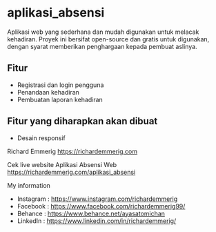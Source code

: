 # aplikasi_absensi

Aplikasi web yang sederhana dan mudah digunakan untuk melacak kehadiran. Proyek ini bersifat open-source dan gratis untuk digunakan, dengan syarat memberikan penghargaan kepada pembuat aslinya.

## Fitur
- Registrasi dan login pengguna
- Penandaan kehadiran
- Pembuatan laporan kehadiran

## Fitur yang diharapkan akan dibuat
- Desain responsif

Richard Emmerig
https://richardemmerig.com

Cek live website Aplikasi Absensi Web
https://richardemmerig.com/aplikasi_absensi

My information
- Instagram : https://www.instagram.com/richardemmerig
- Facebook  : https://www.facebook.com/richardemmerig99/
- Behance   : https://www.behance.net/ayasatomichan
- LinkedIn  : https://www.linkedin.com/in/richardemmerig/
